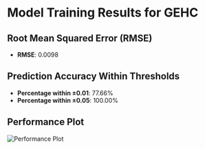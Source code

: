 # Model Training Results for GEHC

## Root Mean Squared Error (RMSE)
- **RMSE**: 0.0098

## Prediction Accuracy Within Thresholds
- **Percentage within ±0.01**: 77.66%
- **Percentage within ±0.05**: 100.00%

## Performance Plot
![Performance Plot](../imgs/GEHC.png)
